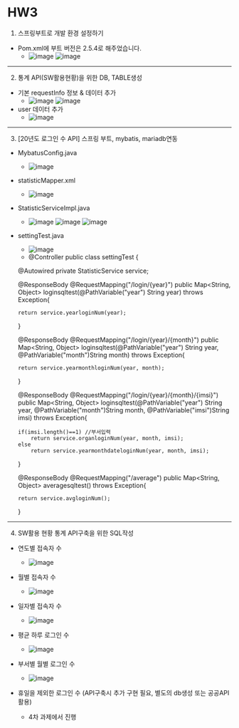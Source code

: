 # HW3

1. 스프링부트로 개발 환경 설정하기
  - Pom.xml에 부트 버전은 2.5.4로 해주었습니다.
    * ![image](https://user-images.githubusercontent.com/71567319/130899007-1972c612-9e27-4df5-bb5f-9dce7102a053.png) ![image](https://user-images.githubusercontent.com/71567319/130899011-74884927-cdd3-4cca-a910-58c947ca55c2.png)

------------

2. 통계 API(SW활용현황)을 위한 DB, TABLE생성
  - 기본 requestInfo 정보 & 데이터 추가
    * ![image](https://user-images.githubusercontent.com/71567319/130961467-8884ee51-6d93-43a1-932f-c4bd4c509ec9.png) ![image](https://user-images.githubusercontent.com/71567319/130961480-402960a5-1fc0-47c5-bfc2-847c3ce93b02.png)
  - user 데이터 추가
    * ![image](https://user-images.githubusercontent.com/71567319/130961639-fadb8384-4993-4185-a548-64b4f5e668ad.png)

------------

3. [20년도 로그인 수 API] 스프링 부트, mybatis, mariadb연동
  - MybatusConfig.java
    * ![image](https://user-images.githubusercontent.com/71567319/130964015-1bd0ccc7-f143-424b-b4f1-0ff55608086f.png)

  - statisticMapper.xml
    * ![image](https://user-images.githubusercontent.com/71567319/130965202-b3696253-754a-4e16-9987-e007d1d1d126.png)

  - StatisticServiceImpl.java
    * ![image](https://user-images.githubusercontent.com/71567319/130964792-887f0902-c413-40f2-933a-c95981217f9e.png) ![image](https://user-images.githubusercontent.com/71567319/130965604-ea59cb0e-bb85-441b-9f7a-82844c9fc768.png) ![image](https://user-images.githubusercontent.com/71567319/130964814-7e571deb-c08b-4c69-b503-0892f4b6d47d.png)

  - settingTest.java
    * ![image](https://user-images.githubusercontent.com/71567319/130965884-1120659f-58ab-4439-8e6f-9776f265b1a8.png)
    * @Controller
public class settingTest {
    
 
    @Autowired
    private StatisticService service;
    
    @ResponseBody 
    @RequestMapping("/login/{year}")
    public Map<String, Object> loginsqltest(@PathVariable("year") String year) throws Exception{ 
        
        return service.yearloginNum(year);
    }
    
    @ResponseBody 
    @RequestMapping("/login/{year}/{month}")
    public Map<String, Object> loginsqltest(@PathVariable("year") String year, @PathVariable("month")String month) throws Exception{ 
        
        return service.yearmonthloginNum(year, month);
    }
    
    @ResponseBody 
    @RequestMapping("/login/{year}/{month}/{imsi}")
    public Map<String, Object> loginsqltest(@PathVariable("year") String year, @PathVariable("month")String month, @PathVariable("imsi")String imsi) throws Exception{
        
    	if(imsi.length()==1) //부서입력
    		return service.organloginNum(year, month, imsi);
    	else
    		return service.yearmonthdateloginNum(year, month, imsi);
        
    }
        
    @ResponseBody 
    @RequestMapping("/average")
    public Map<String, Object> averagesqltest() throws Exception{ 
        
        return service.avgloginNum();
    }


------------

4. SW활용 현황 통계 API구축을 위한 SQL작성
  - 연도별 접속자 수
    * ![image](https://user-images.githubusercontent.com/71567319/130962989-5a892f26-0de6-4a93-a4b8-3c460e4ab356.png)

  - 월별 접속자 수
    * ![image](https://user-images.githubusercontent.com/71567319/130962999-9e17b285-e248-4eb8-b9cb-70e1bde4efd8.png)

  - 일자별 접속자 수
    * ![image](https://user-images.githubusercontent.com/71567319/130963013-640d9290-9b67-495e-8a1c-4026e568cf78.png)

  - 평균 하루 로그인 수
    * ![image](https://user-images.githubusercontent.com/71567319/130963037-2910844b-7740-479b-9117-475a9952ce97.png)

  - 부서별 월별 로그인 수
    * ![image](https://user-images.githubusercontent.com/71567319/130963065-6245473c-4510-44ab-aad6-8a632f9479f4.png)

  - 휴일을 제외한 로그인 수 (API구축시 추가 구현 필요, 별도의 db생성 또는 공공API활용)
    * 4차 과제에서 진행
